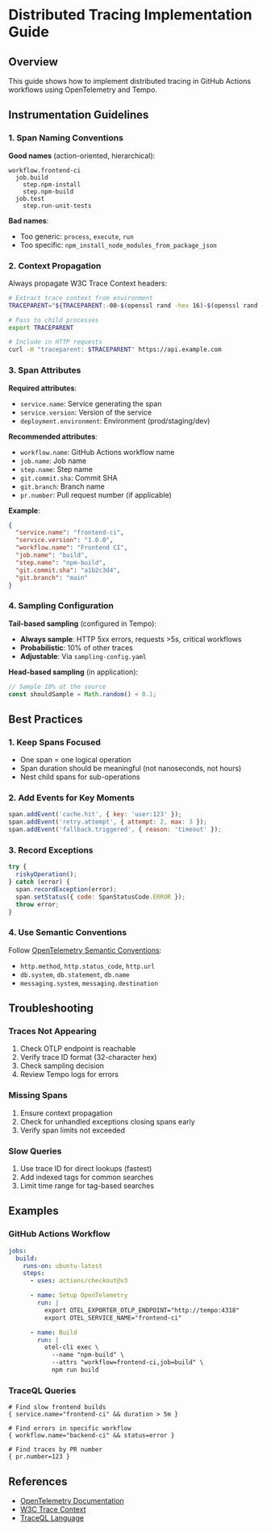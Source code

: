 # Distributed Tracing Implementation Guide

## Overview

This guide shows how to implement distributed tracing in GitHub Actions workflows using OpenTelemetry and Tempo.

## Instrumentation Guidelines

### 1. Span Naming Conventions

**Good names** (action-oriented, hierarchical):
```
workflow.frontend-ci
  job.build
    step.npm-install
    step.npm-build
  job.test
    step.run-unit-tests
```

**Bad names**:
- Too generic: `process`, `execute`, `run`
- Too specific: `npm_install_node_modules_from_package_json`

### 2. Context Propagation

Always propagate W3C Trace Context headers:
```bash
# Extract trace context from environment
TRACEPARENT="${TRACEPARENT:-00-$(openssl rand -hex 16)-$(openssl rand -hex 8)-01}"

# Pass to child processes
export TRACEPARENT

# Include in HTTP requests
curl -H "traceparent: $TRACEPARENT" https://api.example.com
```

### 3. Span Attributes

**Required attributes**:
- `service.name`: Service generating the span
- `service.version`: Version of the service
- `deployment.environment`: Environment (prod/staging/dev)

**Recommended attributes**:
- `workflow.name`: GitHub Actions workflow name
- `job.name`: Job name
- `step.name`: Step name
- `git.commit.sha`: Commit SHA
- `git.branch`: Branch name
- `pr.number`: Pull request number (if applicable)

**Example**:
```json
{
  "service.name": "frontend-ci",
  "service.version": "1.0.0",
  "workflow.name": "Frontend CI",
  "job.name": "build",
  "step.name": "npm-build",
  "git.commit.sha": "a1b2c3d4",
  "git.branch": "main"
}
```

### 4. Sampling Configuration

**Tail-based sampling** (configured in Tempo):
- **Always sample**: HTTP 5xx errors, requests >5s, critical workflows
- **Probabilistic**: 10% of other traces
- **Adjustable**: Via `sampling-config.yaml`

**Head-based sampling** (in application):
```javascript
// Sample 10% at the source
const shouldSample = Math.random() < 0.1;
```

## Best Practices

### 1. Keep Spans Focused
- One span = one logical operation
- Span duration should be meaningful (not nanoseconds, not hours)
- Nest child spans for sub-operations

### 2. Add Events for Key Moments
```javascript
span.addEvent('cache.hit', { key: 'user:123' });
span.addEvent('retry.attempt', { attempt: 2, max: 3 });
span.addEvent('fallback.triggered', { reason: 'timeout' });
```

### 3. Record Exceptions
```javascript
try {
  riskyOperation();
} catch (error) {
  span.recordException(error);
  span.setStatus({ code: SpanStatusCode.ERROR });
  throw error;
}
```

### 4. Use Semantic Conventions
Follow [OpenTelemetry Semantic Conventions](https://opentelemetry.io/docs/specs/semconv/):
- `http.method`, `http.status_code`, `http.url`
- `db.system`, `db.statement`, `db.name`
- `messaging.system`, `messaging.destination`

## Troubleshooting

### Traces Not Appearing
1. Check OTLP endpoint is reachable
2. Verify trace ID format (32-character hex)
3. Check sampling decision
4. Review Tempo logs for errors

### Missing Spans
1. Ensure context propagation
2. Check for unhandled exceptions closing spans early
3. Verify span limits not exceeded

### Slow Queries
1. Use trace ID for direct lookups (fastest)
2. Add indexed tags for common searches
3. Limit time range for tag-based searches

## Examples

### GitHub Actions Workflow
```yaml
jobs:
  build:
    runs-on: ubuntu-latest
    steps:
      - uses: actions/checkout@v3

      - name: Setup OpenTelemetry
        run: |
          export OTEL_EXPORTER_OTLP_ENDPOINT="http://tempo:4318"
          export OTEL_SERVICE_NAME="frontend-ci"

      - name: Build
        run: |
          otel-cli exec \
            --name "npm-build" \
            --attrs "workflow=frontend-ci,job=build" \
            npm run build
```

### TraceQL Queries
```traceql
# Find slow frontend builds
{ service.name="frontend-ci" && duration > 5m }

# Find errors in specific workflow
{ workflow.name="backend-ci" && status=error }

# Find traces by PR number
{ pr.number=123 }
```

## References

- [OpenTelemetry Documentation](https://opentelemetry.io/docs/)
- [W3C Trace Context](https://www.w3.org/TR/trace-context/)
- [TraceQL Language](https://grafana.com/docs/tempo/latest/traceql/)
